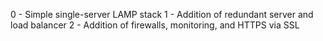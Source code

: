 0 - Simple single-server LAMP stack
1 - Addition of redundant server and load balancer
2 - Addition of firewalls, monitoring, and HTTPS via SSL

